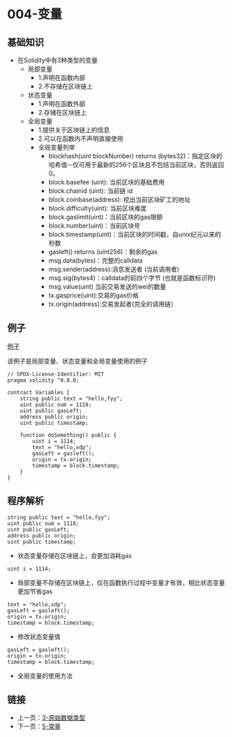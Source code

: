 # 004-变量

## 基础知识

* 在Solidity中有3种类型的变量
    * 局部变量
        * 1.声明在函数内部
        * 2.不存储在区块链上
    * 状态变量
        * 1.声明在函数外部
        * 2.存储在区块链上
    * 全局变量
        * 1.提供关于区块链上的信息
        * 2.可以在函数内不声明直接使用
        * 全局变量列举
            * blockhash(uint blockNumber) returns (bytes32)：指定区块的哈希值--仅可用于最新的256个区块且不包括当前区块，否则返回0。
            * block.basefee (uint): 当前区块的基础费用
            * block.chainid (uint): 当前链 id
            * block.coinbase(address): 挖出当前区块矿工的地址
            * block.difficulty(uint): 当前区块难度
            * block.gaslimit(uint)：当前区块的gas限额
            * block.number(uint)：当前区块号
            * block.timestamp(uint)：当前区块的时间戳，自unix纪元以来的秒数
            * gasleft() returns (uint256)：剩余的gas
            * msg.data(bytes)：完整的calldata
            * msg.sender(address):消息发送者 (当前调用者)
            * msg.sig(bytes4)：calldata的前四个字节 (也就是函数标识符)
            * msg.value(uint) 当前交易发送的wei的数量
            * tx.gasprice(uint):交易的gas价格
            * tx.origin(address):交易发起者(完全的调用链）

## 例子

[例子](../004.Variables/Variables.sol)

该例子是局部变量、状态变量和全局变量使用的例子

```solidity
// SPDX-License-Identifier: MIT
pragma solidity ^0.8.0;

contract Variables {
    string public text = "hello,fyy";
    uint public num = 1118;
    uint public gasLeft;
    address public origin;
    uint public timestamp;

    function doSomething() public {
        uint i = 1114;
        text = "hello,xdp";
        gasLeft = gasleft();
        origin = tx.origin;
        timestamp = block.timestamp;
    }
}
```

## 程序解析

```solidity
string public text = "hello,fyy";
uint public num = 1118;
uint public gasLeft;
address public origin;
uint public timestamp;
```

* 状态变量存储在区块链上，会更加消耗gas

```solidity
uint i = 1114; 
```

* 局部变量不存储在区块链上，仅在函数执行过程中变量才有效，相比状态变量更加节省gas

```solidity
text = "hello,xdp";
gasLeft = gasleft();
origin = tx.origin;
timestamp = block.timestamp;
```

* 修改状态变量值

```solidity
gasLeft = gasleft();
origin = tx.origin;
timestamp = block.timestamp;
```

* 全局变量的使用方法

## 链接

* 上一页：[3-原始数据类型](../003.ValueType/README.md)
* 下一页：[5-常量](../005.Constants/README.md)